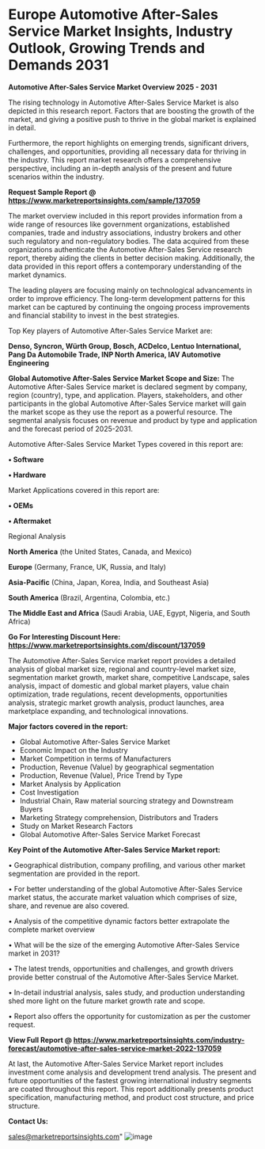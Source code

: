 # Europe Automotive After-Sales Service Market Insights, Industry Outlook, Growing Trends and Demands 2031

<Strong> Automotive After-Sales Service Market Overview 2025 - 2031</strong>

The rising technology in Automotive After-Sales Service Market is also depicted in this research report. Factors that are boosting the growth of the market, and giving a positive push to thrive in the global market is explained in detail.

Furthermore, the report highlights on emerging trends, significant drivers, challenges, and opportunities, providing all necessary data for thriving in the industry. This report market research offers a comprehensive perspective, including an in-depth analysis of the present and future scenarios within the industry.

<strong>Request Sample Report @ <a href=https://www.marketreportsinsights.com/sample/137059>https://www.marketreportsinsights.com/sample/137059</a></strong>

The market overview included in this report provides information from a wide range of resources like government organizations, established companies, trade and industry associations, industry brokers and other such regulatory and non-regulatory bodies. The data acquired from these organizations authenticate the Automotive After-Sales Service research report, thereby aiding the clients in better decision making. Additionally, the data provided in this report offers a contemporary understanding of the market dynamics.

The leading players are focusing mainly on technological advancements in order to improve efficiency. The long-term development patterns for this market can be captured by continuing the ongoing process improvements and financial stability to invest in the best strategies.

Top Key players of Automotive After-Sales Service Market are:

<strong>Denso, Syncron, Würth Group, Bosch, ACDelco, Lentuo International, Pang Da Automobile Trade, INP North America, IAV Automotive Engineering</strong>

<strong><b>Global Automotive After-Sales Service Market Scope and Size:</b></strong>
The Automotive After-Sales Service market is declared segment by company, region (country), type, and application. Players, stakeholders, and other participants in the global Automotive After-Sales Service market will gain the market scope as they use the report as a powerful resource. The segmental analysis focuses on revenue and product by type and application and the forecast period of 2025-2031.

Automotive After-Sales Service Market Types covered in this report are:

<strong>• Software

• Hardware</strong>

Market Applications covered in this report are:

<strong>• OEMs

• Aftermaket</strong> 

Regional Analysis

<strong>North America</strong> (the United States, Canada, and Mexico)

<strong>Europe</strong> (Germany, France, UK, Russia, and Italy)

<strong>Asia-Pacific</strong> (China, Japan, Korea, India, and Southeast Asia)

<strong>South America</strong> (Brazil, Argentina, Colombia, etc.)

<strong>The Middle East and Africa</strong> (Saudi Arabia, UAE, Egypt, Nigeria, and South Africa)

<strong>Go For Interesting Discount Here: <a href=https://www.marketreportsinsights.com/discount/137059>https://www.marketreportsinsights.com/discount/137059</a></strong>

The Automotive After-Sales Service market report provides a detailed analysis of global market size, regional and country-level market size, segmentation market growth, market share, competitive Landscape, sales analysis, impact of domestic and global market players, value chain optimization, trade regulations, recent developments, opportunities analysis, strategic market growth analysis, product launches, area marketplace expanding, and technological innovations.

<strong><b>Major factors covered in the report:</b></strong>
<ul>
  <li>Global Automotive After-Sales Service Market </li>
  <li>Economic Impact on the Industry</li>
  <li>Market Competition in terms of Manufacturers</li>
  <li>Production, Revenue (Value) by geographical segmentation</li>
  <li>Production, Revenue (Value), Price Trend by Type</li>
  <li>Market Analysis by Application</li>
  <li>Cost Investigation</li>
  <li>Industrial Chain, Raw material sourcing strategy and Downstream Buyers</li>
  <li>Marketing Strategy comprehension, Distributors and Traders</li>
  <li>Study on Market Research Factors</li>
  <li>Global Automotive After-Sales Service Market Forecast</li>
</ul>

<strong><b>Key Point of the Automotive After-Sales Service Market report:</b></strong>

• Geographical distribution, company profiling, and various other market segmentation are provided in the report.

• For better understanding of the global Automotive After-Sales Service market status, the accurate market valuation which comprises of size, share, and revenue are also covered.

• Analysis of the competitive dynamic factors better extrapolate the complete market overview

• What will be the size of the emerging Automotive After-Sales Service market in 2031?

• The latest trends, opportunities and challenges, and growth drivers provide better construal of the Automotive After-Sales Service Market.

• In-detail industrial analysis, sales study, and production understanding shed more light on the future market growth rate and scope.

• Report also offers the opportunity for customization as per the customer request.

<strong><b>View Full Report @ <a href=https://www.marketreportsinsights.com/industry-forecast/automotive-after-sales-service-market-2022-137059>https://www.marketreportsinsights.com/industry-forecast/automotive-after-sales-service-market-2022-137059</a></b></strong>


At last, the Automotive After-Sales Service Market report includes investment come analysis and development trend analysis. The present and future opportunities of the fastest growing international industry segments are coated throughout this report. This report additionally presents product specification, manufacturing method, and product cost structure, and price structure.

<strong>Contact Us:</strong>

sales@marketreportsinsights.com"
![image](https://github.com/user-attachments/assets/632c2467-5005-4fff-b5b6-1fdd27f487e3)
